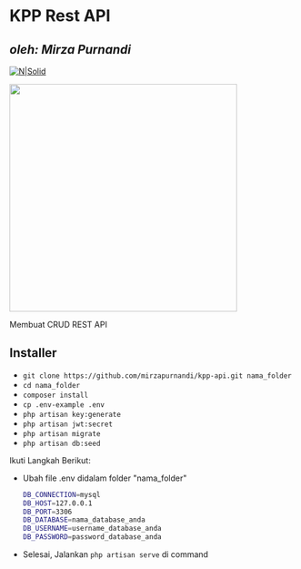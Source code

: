 # KPP Rest API
## _oleh: Mirza Purnandi_

[![N|Solid](https://cldup.com/dTxpPi9lDf.thumb.png)](https://nodesource.com/products/nsolid)
<p><a href="https://laravel.com" target="_blank"><img src="https://raw.githubusercontent.com/laravel/art/master/logo-lockup/5%20SVG/2%20CMYK/1%20Full%20Color/laravel-logolockup-cmyk-red.svg" width="400"></a></p>

Membuat CRUD REST API

## Installer
-   `git clone https://github.com/mirzapurnandi/kpp-api.git nama_folder`
-   `cd nama_folder`
-   `composer install`
-   `cp .env-example .env`
-   `php artisan key:generate`
-   `php artisan jwt:secret`
-   `php artisan migrate`
-   `php artisan db:seed`

Ikuti Langkah Berikut:
- Ubah file .env didalam folder "nama_folder"
    ```sh
    DB_CONNECTION=mysql
    DB_HOST=127.0.0.1
    DB_PORT=3306
    DB_DATABASE=nama_database_anda
    DB_USERNAME=username_database_anda
    DB_PASSWORD=password_database_anda
    ```
- Selesai, Jalankan `php artisan serve` di command
